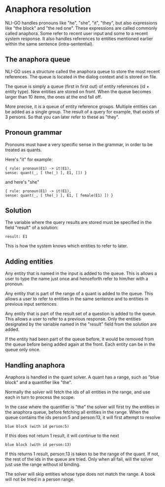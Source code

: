 # Anaphora resolution

NLI-GO handles pronouns like "he", "she", "it", "they", but also expressions like "the block" and "the red one". These
expressions are called commonly called anaphora. Some refer to recent user input and some to a recent system response.
It also handles references to entities mentioned earlier within the same sentence (intra-sentential).

## The anaphora queue

NLI-GO uses a structure called the anaphora queue to store the most recent references. The queue is located in the
dialog context and is stored on file.

The queue is simply a queue (first in first out) of entity references (id + entity type). New entities are stored on
front. When the queue becomes larger than 10 items, the ones at the end fall off.

More precise, it is a queue of entity reference groups. Multiple entities can be added as a single group. The result of
a query for example, that exists of 3 persons. So that you can later refer to these as "they".

## Pronoun grammar

Pronouns must have a very specific sense in the grammar, in order to be treated as quants.

Here's "it" for example:

    { rule: pronoun(E1) -> it(E1),                                          sense: quant(_, [ the(_) ], E1, []) }

and here's "she"

    { rule: pronoun(E1) -> it(E1),                                          sense: quant(_, [ the(_) ], E1, [ female(E1) ]) }

## Solution

The variable where the query results are stored must be specified in the field "result" of a solution:

    result: E1

This is how the system knows which entities to refer to later.

## Adding entities

Any entity that is named in the input is added to the queue. This is allows a user to type the name just once and
henceforth refer to him/her with a pronoun.

Any entity that is part of the range of a quant is added to the queue. This allows a user to refer to entities in the
same sentence and to entities in previous input sentences.

Any entity that is part of the result set of a question is added to the queue. This allows a user to refer to a previous
response. Only the entities designated by the variable named in the "result" field from the solution are added.

If the entity had been part of the queue before, it would be removed from the queue before being added again at the
front. Each entity can be in the queue only once.

## Handling anaphora

Anaphora is handled in the quant solver. A quant has a range, such as "blue block" and a quantifier like "the".

Normally the solver will fetch the ids of all entities in the range, and use each in turn to process the scope.

In the case where the quantifier is "the" the solver will first try the entities in the anaphora queue, before fetching
all entities in the range. When the queue contains the ids person:5 and person:13, it will first attempt to resolve

    blue block (with id person:5)

If this does not return 1 result, it will continue to the next

    blue block (with id person:13)

If this returns 1 result, person:13 is taken to be the range of the quant. If not, the rest of the ids in the queue are
tried. Only when all fail, will the solver just use the range without id binding.

The solver will skip entities whose type does not match the range. A book will not be tried in a person range.